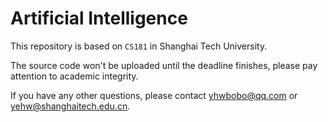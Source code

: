 # Artificial Intelligence

This repository is based on `CS181`  in Shanghai Tech University.

The source code won't be uploaded until the deadline finishes, please pay attention to academic integrity. 

If you have any other questions, please contact yhwbobo@qq.com or yehw@shanghaitech.edu.cn.
